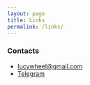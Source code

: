 ```yaml
---
layout: page
title: Links
permalink: /links/
---
```



### Contacts

- [lucywheel@gmail.com](mailto:lucywheel@gmail.com)
- [Telegram](https://teleg.run/lucywheel)